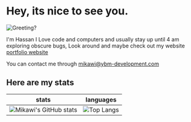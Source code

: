 # Hey, its nice to see you.
![Greeting?](https://media.giphy.com/media/fPSxQDOJ7bGso/giphy.gif)

I'm Hassan I Love code and computers and usually stay up until 4 am exploring obscure bugs, Look around and maybe check out my website [portfolio website](https://codebyomar.ml) 

You can contact me through mikawi@ybm-development.com
## Here are my stats

stats             |  languages
:-------------------------:|:-------------------------:
![Mikawi's GitHub stats](https://drive.google.com/file/d/1lfHye-q9utrin34BpucoQ4sWUwbEZHkm/view?usp=share_link)  |  ![Top Langs](https://drive.google.com/file/d/1k-BkLg96Wq7_JRS1kBhwzmETwMxx9ct5/view?usp=share_link)
